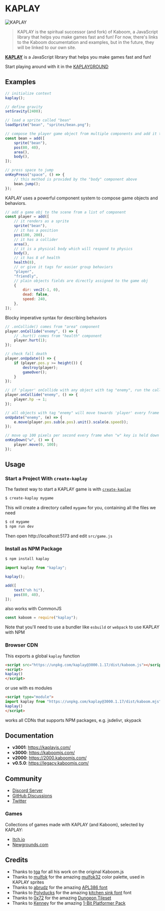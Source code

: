 # KAPLAY

![KAPLAY](assets/brand/kaplay-o.webp)

> KAPLAY is the spiritual successor (and fork) of Kaboom, a JavaScript library
> that helps you make games fast and fun! For now, there's links to the Kaboom
> documentation and examples, but in the future, they will be linked to our own
> site.

[**KAPLAY**](https://kaplayjs.com/) is a JavaScript library that helps you make
games fast and fun!

Start playing around with it in the [KAPLAYGROUND](https://play.kaplayjs.com/)

## Examples

```js
// initialize context
kaplay();

// define gravity
setGravity(2400);

// load a sprite called "bean"
loadSprite("bean", "sprites/bean.png");

// compose the player game object from multiple components and add it to the game
const bean = add([
    sprite("bean"),
    pos(80, 40),
    area(),
    body(),
]);

// press space to jump
onKeyPress("space", () => {
    // this method is provided by the "body" component above
    bean.jump();
});
```

KAPLAY uses a powerful component system to compose game objects and behaviors.

```js
// add a game obj to the scene from a list of component
const player = add([
    // it renders as a sprite
    sprite("bean"),
    // it has a position
    pos(100, 200),
    // it has a collider
    area(),
    // it is a physical body which will respond to physics
    body(),
    // it has 8 of health
    health(8),
    // or give it tags for easier group behaviors
    "player",
    "friendly",
    // plain objects fields are directly assigned to the game obj
    {
        dir: vec2(-1, 0),
        dead: false,
        speed: 240,
    },
]);
```

Blocky imperative syntax for describing behaviors

```js
// .onCollide() comes from "area" component
player.onCollide("enemy", () => {
    // .hurt() comes from "health" component
    player.hurt(1);
});

// check fall death
player.onUpdate(() => {
    if (player.pos.y >= height()) {
        destroy(player);
        gameOver();
    }
});

// if 'player' onCollide with any object with tag "enemy", run the callback
player.onCollide("enemy", () => {
    player.hp -= 1;
});

// all objects with tag "enemy" will move towards 'player' every frame
onUpdate("enemy", (e) => {
    e.move(player.pos.sub(e.pos).unit().scale(e.speed));
});

// move up 100 pixels per second every frame when "w" key is held down
onKeyDown("w", () => {
    player.move(0, 100);
});
```

## Usage

### Start a Project With `create-kaplay`

The fastest way to start a KAPLAY game is with
[`create-kaplay`](https://github.com/marklovers/create-kaplay)

```sh
$ create-kaplay mygame
```

This will create a directory called `mygame` for you, containing all the files
we need

```sh
$ cd mygame
$ npm run dev
```

Then open http://localhost:5173 and edit `src/game.js`

### Install as NPM Package

```sh
$ npm install kaplay
```

```js
import kaplay from "kaplay";

kaplay();

add([
    text("oh hi"),
    pos(80, 40),
]);
```

also works with CommonJS

```js
const kaboom = require("kaplay");
```

Note that you'll need to use a bundler like `esbuild` or `webpack` to use KAPLAY
with NPM

### Browser CDN

This exports a global `kaplay` function

```html
<script src="https://unpkg.com/kaplay@3000.1.17/dist/kaboom.js"></script>
<script>
kaplay()
</script>
```

or use with es modules

```html
<script type="module">
import kaplay from "https://unpkg.com/kaplay@3000.1.17/dist/kaboom.mjs"
kaplay()
</script>
```

works all CDNs that supports NPM packages, e.g. jsdelivr, skypack

## Documentation

- **v3001**: https://kaplayjs.com/
- **v3000**: https://kaboomjs.com/
- **v2000**: https://2000.kaboomjs.com/
- **v0.5.0**: https://legacy.kaboomjs.com/

## Community

- [Discord Server](https://discord.gg/aQ6RuQm3TF)
- [GitHub Discussions](https://github.com/marklovers/kaplay/discussions)
- [Twitter](https://twitter.com/Kaboomjs)

### Games

Collections of games made with KAPLAY (and Kaboom), selected by KAPLAY:

- [Itch.io](https://itch.io/c/4494863/kag-collection)
- [Newgrounds.com](https://www.newgrounds.com/playlist/379920/kaplay-games)

## Credits

- Thanks to [tga](https://space55.xyz) for all his work on the original
  Kaboom.js
- Thanks to [mulfok](https://twitter.com/MulfoK) for the amazing
  [mulfok32](https://lospec.com/palette-list/mulfok32) color palette, used in
  KAPLAY sprites
- Thanks to [abrudz](https://github.com/abrudz) for the amazing
  [APL386 font](https://abrudz.github.io/APL386/)
- Thanks to [Polyducks](http://polyducks.co.uk/) for the amazing
  [kitchen sink font](https://polyducks.itch.io/kitchen-sink-textmode-font) font
- Thanks to [0x72](https://0x72.itch.io/) for the amazing
  [Dungeon Tileset](https://0x72.itch.io/dungeontileset-ii)
- Thanks to [Kenney](https://kenney.nl/) for the amazing
  [1-Bit Platformer Pack](https://kenney.nl/assets/1-bit-platformer-pack)
